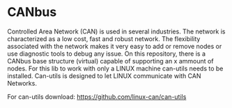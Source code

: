# CANbus
Controlled Area Network (CAN) is used in several industries. The network is characterized as a low cost, fast and robust network. The flexibility associated with the network makes it very easy to add or remove nodes or use diagnostic tools to debug any issue. On this repository, there is a CANbus base structure (virtual) capable of supporting an x ammount of nodes.
For this lib to work with only a LINUX machine can-utils needs to be installed.
Can-utils is designed to let LINUX communicate with CAN Networks.

For can-utils download:
https://github.com/linux-can/can-utils
